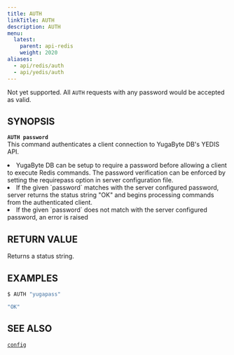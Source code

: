 ```yaml
---
title: AUTH
linkTitle: AUTH
description: AUTH
menu:
  latest:
    parent: api-redis
    weight: 2020
aliases:
  - api/redis/auth
  - api/yedis/auth
---
```

Not yet supported. All `AUTH` requests with any password would be accepted as valid.

## SYNOPSIS
<b>`AUTH password`</b><br>
This command authenticates a client connection to YugaByte DB's YEDIS API.
<li>YugaByte DB can be setup to require a password before allowing a client to execute Redis commands. The password verification can be enforced by setting the requirepass option in server configuration file.</li>
<li>If the given `password` matches with the server configured password, server returns the status string "OK" and begins processing commands from the authenticated client.</li>
<li>If the given `password` does not match with the server configured password, an error is raised</li>

## RETURN VALUE
Returns a status string.

## EXAMPLES
```{.sh .copy .separator-dollar}
$ AUTH "yugapass"
```
```sh
"OK"
```

## SEE ALSO
[`config`](../config/)
